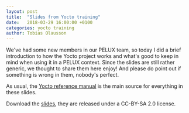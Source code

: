```yaml
---
layout: post
title:  "Slides from Yocto training"
date:   2018-03-29 16:00:00 +0100
categories: yocto training
author: Tobias Olausson
---
```


We've had some new members in our PELUX team, so today I did a brief
introduction to how the Yocto project works and what's good to keep in mind when
using it in a PELUX context. Since the slides are still rather generic, we
thought to share them here enjoy! And please do point out if something is wrong
in them, nobody's perfect.

As usual, the [Yocto reference
manual](https://www.yoctoproject.org/docs/current/ref-manual/ref-manual.html) is
the main source for everything in these slides.

Download the [slides](/assets/pdf/slides-yocto-pelux.pdf), they are released
under a CC-BY-SA 2.0 license.
